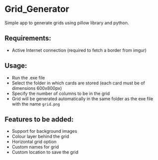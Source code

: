 # Grid_Generator
Simple app to generate grids using pillow library and python.

## Requirements: 
- Active Internet connection (required to fetch a border from imgur)

## Usage: 

- Run the .exe file
- Select the folder in which cards are stored (each card must be of dimensions 600x800px)
- Specify the number of columns to be in the grid
- Grid will be generated automatically in the same folder as the exe file with the name `grid.png`


## Features to be added:
- Support for background images
- Colour layer behind the grid 
- Horizontal grid option
- Custom names for grid 
- Custom location to save the grid
